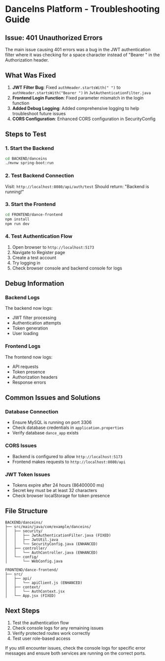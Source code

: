 # DanceIns Platform - Troubleshooting Guide

## Issue: 401 Unauthorized Errors

The main issue causing 401 errors was a bug in the JWT authentication filter where it was checking for a space character instead of "Bearer " in the Authorization header.

## What Was Fixed

1. **JWT Filter Bug**: Fixed `authHeader.startsWith(" ")` to `authHeader.startsWith("Bearer ")` in `JwtAuthenticationFilter.java`
2. **Frontend Login Function**: Fixed parameter mismatch in the login function
3. **Added Debug Logging**: Added comprehensive logging to help troubleshoot future issues
4. **CORS Configuration**: Enhanced CORS configuration in SecurityConfig

## Steps to Test

### 1. Start the Backend
```bash
cd BACKEND/danceins
./mvnw spring-boot:run
```

### 2. Test Backend Connection
Visit: `http://localhost:8080/api/auth/test`
Should return: "Backend is running!"

### 3. Start the Frontend
```bash
cd FRONTEND/dance-frontend
npm install
npm run dev
```

### 4. Test Authentication Flow
1. Open browser to `http://localhost:5173`
2. Navigate to Register page
3. Create a test account
4. Try logging in
5. Check browser console and backend console for logs

## Debug Information

### Backend Logs
The backend now logs:
- JWT filter processing
- Authentication attempts
- Token generation
- User loading

### Frontend Logs
The frontend now logs:
- API requests
- Token presence
- Authorization headers
- Response errors

## Common Issues and Solutions

### Database Connection
- Ensure MySQL is running on port 3306
- Check database credentials in `application.properties`
- Verify database `dance_app` exists

### CORS Issues
- Backend is configured to allow `http://localhost:5173`
- Frontend makes requests to `http://localhost:8080/api`

### JWT Token Issues
- Tokens expire after 24 hours (86400000 ms)
- Secret key must be at least 32 characters
- Check browser localStorage for token presence

## File Structure
```
BACKEND/danceins/
├── src/main/java/com/example/danceins/
│   ├── security/
│   │   ├── JwtAuthenticationFilter.java (FIXED)
│   │   ├── JwtUtil.java
│   │   └── SecurityConfig.java (ENHANCED)
│   ├── controller/
│   │   └── AuthController.java (ENHANCED)
│   └── config/
│       └── WebConfig.java

FRONTEND/dance-frontend/
├── src/
│   ├── api/
│   │   └── apiClient.js (ENHANCED)
│   ├── context/
│   │   └── AuthContext.jsx
│   └── App.jsx (FIXED)
```

## Next Steps

1. Test the authentication flow
2. Check console logs for any remaining issues
3. Verify protected routes work correctly
4. Test user role-based access

If you still encounter issues, check the console logs for specific error messages and ensure both services are running on the correct ports.
